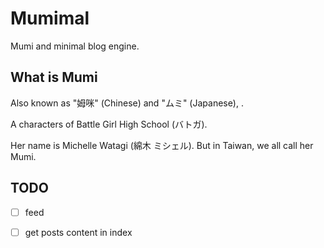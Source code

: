 # Mumimal

Mumi and minimal blog engine.

## What is Mumi

Also known as "姆咪" (Chinese) and "ムミ" (Japanese), .

A characters of Battle Girl High School (バトガ).

Her name is Michelle Watagi (綿木 ミシェル).
But in Taiwan, we all call her Mumi.

## TODO
- [ ] feed
- [ ] get posts content in index

